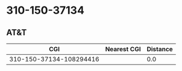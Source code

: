 # 310-150-37134
## AT&T


| CGI | Nearest CGI | Distance |
|-----|-------------|----------|
| 310-150-37134-108294416 |  | 0.0 |
